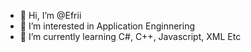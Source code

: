 - 👋 Hi, I’m @Efrii
- 👀 I’m interested in Application Enginnering
- 🌱 I’m currently learning C#, C++, Javascript, XML Etc

<!---
Efrii/Efrii is a ✨ special ✨ repository because its `README.md` (this file) appears on your GitHub profile.
You can click the Preview link to take a look at your changes.
--->
